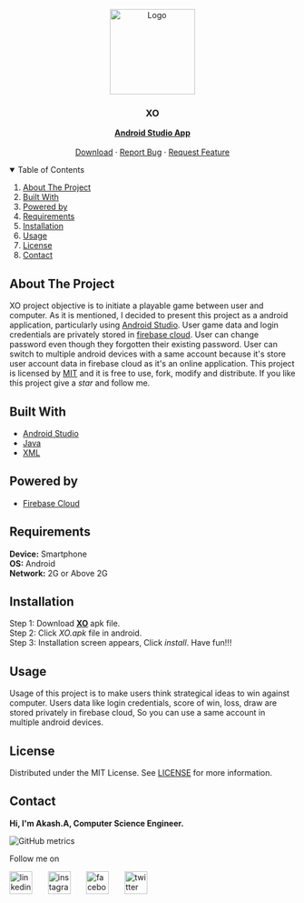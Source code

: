 <!-- PROJECT LOGO -->
<p align="center">
  <img src="https://github.com/Akash-Peace/ML-CHATBOT/blob/master/beccaboticon.png" alt="Logo" width="150" height="150">
  <h3 align="center">XO</h3>
  <p align="center">
    <a href="https://developer.android.com/studio"><strong>Android Studio App</strong></a>
    <br />
    <br />
    <a href="https://drive.google.com/file/d/14O1DZrsRm-9mfIQeKzi-Vlj_B-A1KyS3/view?usp=sharing">Download</a>
    ·
    <a href="https://github.com/Akash-Peace/ANDROIDSTUDIO-GAME/issues">Report Bug</a>
    ·
    <a href="https://github.com/Akash-Peace/ANDROIDSTUDIO-GAME/issues">Request Feature</a>
  </p>
</p>



<!-- TABLE OF CONTENTS -->
<details open="open">
  <summary>Table of Contents</summary>
  <ol>
    <li><a href="#about-the-project">About The Project</a></li>
    <li><a href="#built-with">Built With</a></li>
    <li><a href="#powered-by">Powered by</a></li>
    <li><a href="#requirements">Requirements</a></li>
    <li><a href="#installation">Installation</a></li>
    <li><a href="#usage">Usage</a></li>
    <li><a href="#license">License</a></li>
    <li><a href="#contact">Contact</a></li>
  </ol>
</details>



<!-- ABOUT THE PROJECT -->
## About The Project

XO project objective is to initiate a playable game between user and computer. As it is mentioned, I decided to present this project as a android application, particularly using [Android Studio](https://developer.android.com/studio). User game data and login credentials are privately stored in [firebase cloud](https://firebase.google.com/). User can change password even though they forgotten their existing password. User can switch to multiple android devices with a same account because it's store user account data in firebase cloud as it's an online application. This project is licensed by [MIT](https://github.com/Akash-Peace/ANDROIDSTUDIO-GAME/blob/main/LICENSE) and it is free to use, fork, modify and distribute. If you like this project give a _star_ and follow me.

## Built With

* [Android Studio](https://developer.android.com/studio)
* [Java](https://www.java.com/en/)
* [XML](https://developer.android.com/guide/topics/ui/declaring-layout)

## Powered by

* [Firebase Cloud](https://firebase.google.com/)


## Requirements

**Device:** Smartphone\
**OS:** Android\
**Network:** 2G or Above 2G 


## Installation

Step 1: Download [**XO**](https://drive.google.com/file/d/14O1DZrsRm-9mfIQeKzi-Vlj_B-A1KyS3/view?usp=sharing) apk file.\
Step 2: Click _XO.apk_ file in android.\
Step 3: Installation screen appears, Click _install_. Have fun!!!


<!-- USAGE EXAMPLES -->
## Usage

Usage of this project is to make users think strategical ideas to win against computer. Users data like login credentials, score of win, loss, draw are stored privately in firebase cloud, So you can use a same account in multiple android devices.



<!-- LICENSE -->
## License

Distributed under the MIT License. See [LICENSE](https://github.com/Akash-Peace/ANDROIDSTUDIO-GAME/blob/main/LICENSE) for more information.



<!-- CONTACT -->
## Contact

<strong>Hi, I'm Akash.A, Computer Science Engineer.</strong>

![GitHub metrics](https://metrics.lecoq.io/Akash-Peace)  

Follow me on

[<img src='https://www.flaticon.com/svg/vstatic/svg/2111/2111499.svg?token=exp=1610696060~hmac=35350200c6845ba7e4ef4f61f3d4823b' alt='linkedin' height='40'>](https://www.linkedin.com/in/akash-cse-2000/) &nbsp; &nbsp; &nbsp; [<img src='https://www.flaticon.com/svg/vstatic/svg/733/733558.svg?token=exp=1610696116~hmac=9e599762d0e087f2121e57eebe3dbd33' alt='instagram' height='40'>](https://www.instagram.com/akash.a.2020) &nbsp; &nbsp; &nbsp; [<img src='https://www.flaticon.com/svg/vstatic/svg/733/733549.svg?token=exp=1610696177~hmac=0cbb10b32e76a5a7c27081fdfcc5934b' alt='facebook' height='40'>](https://www.facebook.com/profile.php?id=100061841000593) &nbsp; &nbsp; &nbsp; [<img src='https://www.flaticon.com/svg/vstatic/svg/733/733579.svg?token=exp=1610696220~hmac=f0d38f94bd640fbd4e774754e1a0fa0f' alt='twitter' height='40'>](https://twitter.com/AkashA53184506)  

